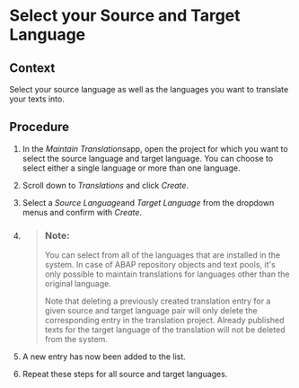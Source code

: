 <!-- loio85823efe3caa41298cb8f239c7ccf9dd -->

# Select your Source and Target Language



## Context

Select your source language as well as the languages you want to translate your texts into.



## Procedure

1.  In the *Maintain Translations*app, open the project for which you want to select the source language and target language. You can choose to select either a single language or more than one language.

2.  Scroll down to *Translations* and click *Create*.

3.  Select a *Source Language*and *Target Language* from the dropdown menus and confirm with *Create*.

4.  > ### Note:  
    > You can select from all of the languages that are installed in the system. In case of ABAP repository objects and text pools, it's only possible to maintain translations for languages other than the original language.
    > 
    > Note that deleting a previously created translation entry for a given source and target language pair will only delete the corresponding entry in the translation project. Already published texts for the target language of the translation will not be deleted from the system.

5.  A new entry has now been added to the list.

6.  Repeat these steps for all source and target languages.


